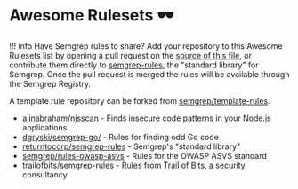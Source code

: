 # Awesome Rulesets 🕶️

!!! info 
     Have Semgrep rules to share? Add your repository to this Awesome Rulesets list by opening a pull request on the [source of this file](https://github.com/returntocorp/semgrep-docs/blob/main/docs/awesome.md), or contribute them directly to [semgrep-rules](https://github.com/returntocorp/semgrep-rules), the "standard library" for Semgrep. Once the pull request is merged the rules will be available through the Semgrep Registry.
     
A template rule repository can be forked from [semgrep/template-rules](https://github.com/semgrep/template-rules).

* [ajinabraham/njsscan](https://github.com/ajinabraham/njsscan) - Finds insecure code patterns in your Node.js applications
* [dgryski/semgrep-go/](https://github.com/dgryski/semgrep-go/) - Rules for finding odd Go code
* [returntocorp/semgrep-rules](https://github.com/returntocorp/semgrep-rules) - Semgrep's "standard library"
* [semgrep/rules-owasp-asvs](https://github.com/semgrep/rules-owasp-asvs) - Rules for the OWASP ASVS standard
* [trailofbits/semgrep-rules](https://github.com/trailofbits/semgrep-rules) - Rules from Trail of Bits, a security consultancy
